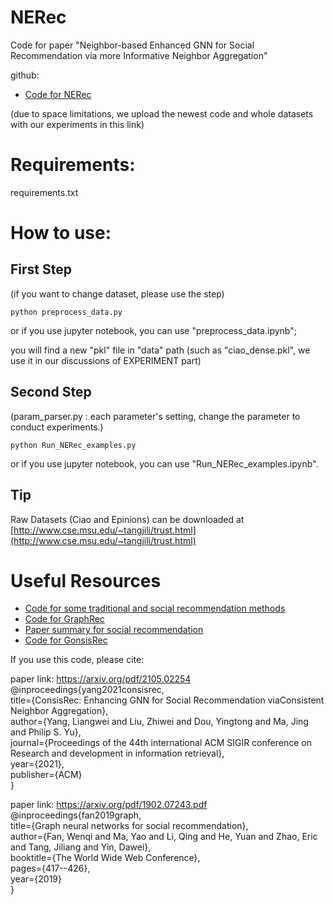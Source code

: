 # NERec
Code for paper "Neighbor-based Enhanced GNN for Social Recommendation via more Informative Neighbor Aggregation"

github: 
- [Code for NERec](https://github.com/justpartir/NERec)

(due to space limitations, we upload the newest code and whole datasets with our experiments in this link)


# Requirements:

requirements.txt


# How to use:

## First Step
(if you want to change dataset, please use the step)

```
python preprocess_data.py
```
or if you use jupyter notebook, you can use "preprocess_data.ipynb";

you will find a new "pkl" file in "data" path (such as "ciao_dense.pkl", we use it in our discussions of EXPERIMENT part)

## Second Step

(param_parser.py : each parameter's setting, change the parameter to conduct experiments.)
```
python Run_NERec_examples.py
```
or if you use jupyter notebook, you can use "Run_NERec_examples.ipynb".

## Tip

Raw Datasets (Ciao and Epinions)  can be downloaded at [http://www.cse.msu.edu/~tangjili/trust.html](http://www.cse.msu.edu/~tangjili/trust.html)


# Useful Resources

- [Code for some traditional and social recommendation methods](https://github.com/hongleizhang/RSAlgorithms)
- [Code for GraphRec](https://github.com/wenqifan03/GraphRec-WWW19) 
- [Paper summary for social recommendation](https://github.com/Weizhi-Ying/Social-Recommendation)
- [Code for GonsisRec](https://github.com/YangLiangwei/ConsisRec)

If you use this code, please cite:


paper link: https://arxiv.org/pdf/2105.02254  
@inproceedings{yang2021consisrec,  
	title={ConsisRec: Enhancing GNN for Social Recommendation viaConsistent Neighbor Aggregation},  
	author={Yang, Liangwei and Liu, Zhiwei and Dou, Yingtong and Ma, Jing and Philip S. Yu},  
	journal={Proceedings of the 44th international ACM SIGIR conference on Research and development in information retrieval},  
	year={2021},  
	publisher={ACM}  
}

paper link: https://arxiv.org/pdf/1902.07243.pdf  
@inproceedings{fan2019graph,  
  title={Graph neural networks for social recommendation},  
  author={Fan, Wenqi and Ma, Yao and Li, Qing and He, Yuan and Zhao, Eric and Tang, Jiliang and Yin, Dawei},  
  booktitle={The World Wide Web Conference},  
  pages={417--426},  
  year={2019}  
}
